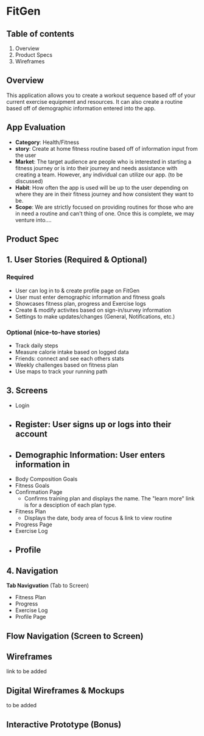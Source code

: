 # FitGen
## Table of contents
1. Overview
2. Product Specs
3. Wireframes
## Overview 
This application allows you to create a workout sequence based off of your current exercise equipment and resources. It can also create a routine based off of demographic information entered into the app.
## **App Evaluation**
- **Category**: Health/Fitness
- **story**: Create at home fitness routine based off of information input from the user
- **Market**: The target audience are people who is interested in starting a fitness journey or is into their journey and needs assistance with creating a team. However, any individual can utilize our app. (to be discussed)
- **Habit**: How often the app is used will be up to the user depending on where they are in their fitness journey and how consistent they want to be.
- **Scope**: We are strictly focused on providing routines for those who are in need a routine and can't thing of one. Once this is complete, we may venture into....
## Product Spec
## 1. User Stories (Required & Optional)
### Required
 - User can log in to & create profile page on FitGen
 - User must enter demographic information and fitness goals
 - Showcases fitness plan, progress and Exercise logs
 - Create & modify activites based on sign-in/survey information
 - Settings to make updates/changes (General, Notifications, etc.)
### Optional (nice-to-have stories)
 - Track daily steps
 - Measure calorie intake based on logged data
 - Friends: connect and see each others stats 
 - Weekly challenges based on fitness plan
 - Use maps to track your running path
## 3. Screens
- Login
- Register: User signs up or logs into their account
  - 
- Demographic Information: User enters information in
  - 
- Body Composition Goals
- Fitness Goals
- Confirmation Page
  - Confirms training plan and displays the name. The "learn more" link is for a desciption of each plan type.
-  Fitness Plan
      - Displays the date, body area of focus & link to view routine
- Progress Page
- Exercise Log
- Profile
     - 
## 4. Navigation
**Tab Navigvation** (Tab to Screen)
- Fitness Plan
- Progress
- Exercise Log
- Profile Page

**Flow Navigation** (Screen to Screen)
- 

## Wireframes
 link to be added 
## Digital Wireframes & Mockups 
to be added 
## Interactive Prototype (Bonus)
